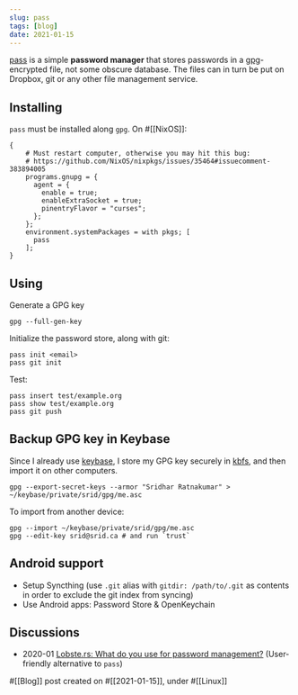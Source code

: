 ```yaml
---
slug: pass
tags: [blog]
date: 2021-01-15
---
```


[pass](https://www.passwordstore.org/) is a simple **password manager** that stores passwords in a [gpg]-encrypted file, not some obscure database. The files can in turn be put on Dropbox, git or any other file management service.

## Installing

`pass` must be installed along `gpg`. On #[[NixOS]]:

```
{
    # Must restart computer, otherwise you may hit this bug:
    # https://github.com/NixOS/nixpkgs/issues/35464#issuecomment-383894005
    programs.gnupg = {
      agent = {
        enable = true;
        enableExtraSocket = true;
        pinentryFlavor = "curses";
      };
    };
    environment.systemPackages = with pkgs; [
      pass
    ];
}
```

## Using

Generate a GPG key

```
gpg --full-gen-key
```

Initialize the password store, along with git:

```
pass init <email>
pass git init
```

Test:

```
pass insert test/example.org
pass show test/example.org
pass git push
```

## Backup GPG key in Keybase

Since I already use [keybase], I store my GPG key securely in [kbfs](https://book.keybase.io/docs/files), and then import it on other computers.

```
gpg --export-secret-keys --armor "Sridhar Ratnakumar" > ~/keybase/private/srid/gpg/me.asc
```

To import from another device:

```
gpg --import ~/keybase/private/srid/gpg/me.asc
gpg --edit-key srid@srid.ca # and run `trust`
```

## Android support

- Setup Syncthing (use `.git` alias with `gitdir: /path/to/.git` as contents in order to exclude the git index from syncing)
- Use Android apps: Password Store & OpenKeychain 

## Discussions

* 2020-01 [Lobste.rs: What do you use for password management?](https://lobste.rs/s/emqfkc/what_do_you_use_for_password_management)  (User-friendly alternative to `pass`)

[keybase]: https://book.keybase.io/docs/files
[gpg]: https://wiki.archlinux.org/index.php/GnuPG

#[[Blog]] post created on #[[2021-01-15]], under #[[Linux]]